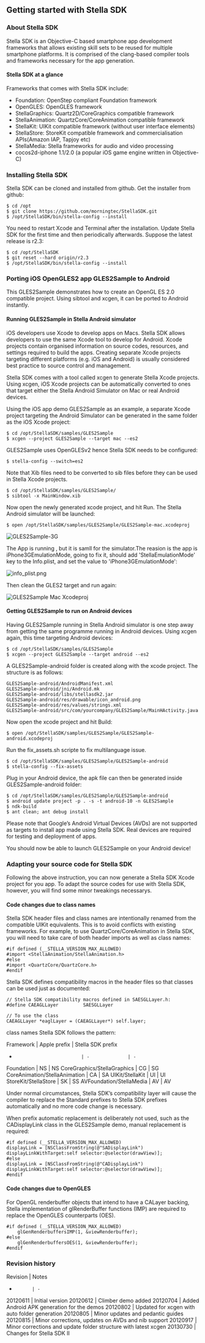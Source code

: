 ## Getting started with Stella SDK


### About Stella SDK

Stella SDK is an Objective-C based smartphone app development frameworks that allows existing skill sets to be reused for multiple smartphone platforms. It is comprised of the clang-based compiler tools and frameworks necessary for the app generation.

#### Stella SDK at a glance

Frameworks that comes with Stella SDK include:

* Foundation: OpenStep compliant Foundation framework
* OpenGLES: OpenGLES framework
* StellaGraphics: Quartz2D/CoreGraphics compatible framework
* StellaAnimation: QuartzCore/CoreAnimation compatible framework
* StellaKit: UIKit compatible framework (without user interface elements)
* StellaStore: StoreKit compatible framework and commercialisation APIs(Amazon IAP, Tapjoy etc)
* StellaMedia: Stella frameworks for audio and video processing
* cocos2d-iphone 1.1/2.0 (a popular iOS game engine written in Objective-C)


### Installing Stella SDK

Stella SDK can be cloned and installed from github. Get the installer from github:

    $ cd /opt
    $ git clone https://github.com/morningtec/StellaSDK.git
    $ /opt/StellaSDK/bin/stella-config --install

You need to restart Xcode and Terminal after the installation. Update Stella SDK for the first time and then periodically afterwards. Suppose the latest release is r2.3:

    $ cd /opt/StellaSDK
    $ git reset --hard origin/r2.3
    $ /opt/StellaSDK/bin/stella-config --install


### Porting iOS OpenGLES2 app GLES2Sample to Android

This GLES2Sample demonstrates how to create an OpenGL ES 2.0 compatible project. 
Using sibtool and xcgen, it can be ported to Android instantly.



#### Running GLES2Sample in Stella Android simulator

iOS developers use Xcode to develop apps on Macs. Stella SDK allows developers to use the same Xcode tool to develop for Android. Xcode projects contain organised information on source codes, resources, and settings required to build the apps. Creating separate Xcode projects targeting different platforms (e.g. iOS and Android) is usually considered best practice to source control and management.

Stella SDK comes with a tool called xcgen to generate Stella Xcode projects. Using xcgen, iOS Xcode projects can be automatically converted to ones that target either the Stella Android Simulator on Mac or real Android devices.

Using the iOS app demo GLES2Sample as an example, a separate Xcode project targeting the Android Simulator can be generated in the same folder as the iOS Xcode project:

    $ cd /opt/StellaSDK/samples/GLES2Sample
    $ xcgen --project GLES2Sample --target mac --es2

GLES2Sample uses OpenGLESv2 hence Stella SDK needs to be configured:

    $ stella-config --switch=es2

Note that Xib files need to be converted to sib files before they can be used in Stella Xcode projects.

    $ cd /opt/StellaSDK/samples/GLES2Sample/
    $ sibtool -x MainWindow.xib

Now open the newly generated xcode project, and hit Run. The Stella Android simulator will be launched:

    $ open /opt/StellaSDK/samples/GLES2Sample/GLES2Sample-mac.xcodeproj


![GLES2Sample-3G](GLES2Sample-3G.png)

The App is running , but it is samll for the simulator.The reasion is the app is iPhone3GEmulationMode, going to fix it, should add 'StellaEmulationMode' key to the Info.plist, and set the value to 'iPhone3GEmulationMode':

![info_plist.png](info_plist.png)

Then clean the GLES2 target and run again:

![GLES2Sample Mac Xcodeproj](GLES2Sample-mac-xcodeproj.png)



#### Getting GLES2Sample to run on Android devices

Having GLES2Sample running in Stella Android simulator is one step away from getting the same programme running in Android devices. Using xcgen again, this time targeting Android devices:

    $ cd /opt/StellaSDK/samples/GLES2Sample
    $ xcgen --project GLES2Sample --target android --es2

A GLES2Sample-android folder is created along with the xcode project. The structure is as follows:

    GLES2Sample-android/AndroidManifest.xml
    GLES2Sample-android/jni/Android.mk
    GLES2Sample-android/libs/stellasdk2.jar
    GLES2Sample-android/res/drawable/icon_android.png
    GLES2Sample-android/res/values/strings.xml
    GLES2Sample-android/src/com/yourcompany/GLES2Sample/MainHActivity.java


Now open the xcode project and hit Build:

    $ open /opt/StellaSDK/samples/GLES2Sample/GLES2Sample-android.xcodeproj


Run the fix_assets.sh scripte to fix multilanguage issue.

    $ cd /opt/StellaSDK/samples/GLES2Sample/GLES2Sample-android
    $ stella-config --fix-assets


Plug in your Android device, the apk file can then be generated inside GLES2Sample-android folder:

    $ cd /opt/StellaSDK/samples/GLES2Sample/GLES2Sample-android
    $ android update project -p . -s -t android-10 -n GLES2Sample
    $ ndk-build
    $ ant clean; ant debug install


Please note that Google’s Android Virtual Devices (AVDs) are not supported as targets to install app made using Stella SDK. Real devices are required for testing and deployment of apps.

You should now be able to launch GLES2Sample on your Android device!



### Adapting your source code for Stella SDK

Following the above instruction, you can now generate a Stella SDK Xcode project for you app. To adapt the source codes for use with Stella SDK, however, you will find some minor tweakings necessarys.


#### Code changes due to class names

Stella SDK header files and class names are intentionally renamed from the compatible UIKit equivalents. This is to avoid conflicts with existing frameworks. For example, to use QuartzCore/CoreAnimation in Stella SDK, you will need to take care of both header imports as well as class names:

    #if defined (__STELLA_VERSION_MAX_ALLOWED)
    #import <StellaAnimation/StellaAnimation.h>
    #else
    #import <QuartzCore/QuartzCore.h>
    #endif

Stella SDK defines compatibility macros in the header files so that classes can be used just as documented:

    // Stella SDK compatibility macros defined in SAESGLLayer.h:
    #define CAEAGLLayer         SAESGLLayer

    // To use the class
    CAEAGLLayer *eaglLayer = (CAEAGLLayer*) self.layer;

class names Stella SDK follows the pattern:

Framework                     | Apple prefix   | Stella SDK prefix
-                             | -              | -
Foundation                    | NS             | NS
CoreGraphics/StellaGraphics   | CG             | SG
CoreAnimation/StellaAnimation | CA             | SA
UIKit/StellaKit               | UI             | UI
StoreKit/StellaStore          | SK             | SS
AVFoundation/StellaMedia      | AV             | AV

Under normal circumstances, Stella SDK’s compatibility layer will cause the compiler to replace the Standard prefixes to Stella SDK prefixes automatically and no more code change is necessary.

When prefix automatic replacement is deliberately not used, such as the CADisplayLink class in the GLES2Sample demo, manual replacement is required:

    #if defined (__STELLA_VERSION_MAX_ALLOWED)
    displayLink = [NSClassFromString(@"SADisplayLink") displayLinkWithTarget:self selector:@selector(drawView)];
    #else
    displayLink = [NSClassFromString(@"CADisplayLink") displayLinkWithTarget:self selector:@selector(drawView)];
    #endif


#### Code changes due to OpenGLES

For OpenGL renderbuffer objects that intend to have a CALayer backing, Stella implementation of glRenderBuffer functions (IMP) are required to replace the OpenGLES counterparts (OES).

    #if defined (__STELLA_VERSION_MAX_ALLOWED)
        glGenRenderbuffersIMP(1, &viewRenderbuffer);
    #else
        glGenRenderbuffersOES(1, &viewRenderbuffer);
    #endif



### Revision history

Revision    | Notes
-           | -
20120611    | Initial version
20120612    | Climber demo added
20120704    | Added Android APK generation for the demos
20120802    | Updated for xcgen with auto folder generation
20120805    | Minor updates and pedantic guides
20120815    | Minor corrections, updates on AVDs and nib support
20120917    | Minor corrections and update folder structure with latest xcgen
20130730    | Changes for Stella SDK II











